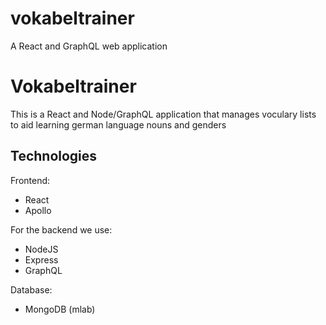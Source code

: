 # vokabeltrainer
A React and GraphQL web application

# Vokabeltrainer

This is a React and Node/GraphQL application that manages voculary lists to aid learning german language nouns and genders

## Technologies

Frontend:

* React
* Apollo

For the backend we use:

* NodeJS
* Express
* GraphQL

Database:

* MongoDB (mlab)
